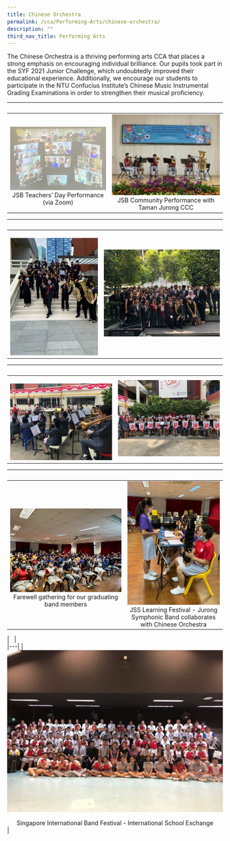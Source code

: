```yaml
---
title: Chinese Orchestra
permalink: /cca/Performing-Arts/chinese-orchestra/
description: ""
third_nav_title: Performing Arts
---
```

The Chinese Orchestra is a thriving performing arts CCA that places a strong emphasis on encouraging individual brilliance. Our pupils took part in the SYF 2021 Junior Challenge, which undoubtedly improved their educational experience. Additionally, we encourage our students to participate in the NTU Confucius Institute’s Chinese Music Instrumental Grading Examinations in order to strengthen their musical proficiency.

|   |   |  
|---|---|  
| ![](/images/JSSB3.png) <center>JSB Teachers’ Day Performance (via Zoom)</center> | ![](/images/JSSB4.jpg) <center>JSB Community Performance with Taman Jurong CCC</center> |

|   |   |  
|---|---|  
| ![](/images/JSSB5.png) | ![](/images/JSSB6.jpg)  |<center>Singapore Youth Festival - Arts Appreciation</center>

|   |   |  
|---|---|  
| ![](/images/JSSB7.jpg) | ![](/images/JSSB8.jpg)  | <center>National Day Parade Performance</center>

|   |   |  
|---|---|  
| ![](/images/JSSB9.jpg) <center>Farewell gathering for our graduating band members</center> | ![](/images/JSSB10.jpg) <center>JSS Learning Festival - Jurong Symphonic Band collaborates with Chinese Orchestra</center> |

|   |     
|---|
|  ![](/images/JSSB11.jpg) <center>Singapore International Band Festival \- International School Exchange</center> |